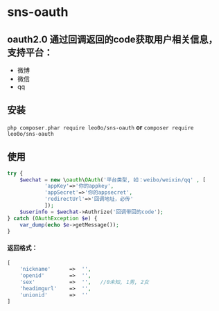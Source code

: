 # sns-oauth
## oauth2.0 通过回调返回的code获取用户相关信息，支持平台：
* 微博
* 微信
* qq

## 安装
`php composer.phar require leo0o/sns-oauth`
**or**
`composer require leo0o/sns-oauth`

## 使用
```php
try {
    $wechat = new \oauth\OAuth('平台类型, 如：weibo/weixin/qq' , [
            'appKey'=>'你的appkey',
            'appSecret'=>'你的appsecret',
            'redirectUrl'=>'回调地址，必传'
            ]);
    $userinfo = $wechat->Authrize('回调带回的code');
} catch (OAuthException $e) {
    var_dump(echo $e->getMessage());
}
```

#### 返回格式：
```php
[
    'nickname'      =>  '',   
    'openid'        =>  '',   
    'sex'           =>  '',   //0未知, 1男, 2女
    'headimgurl'    =>  '',
    'unionid'       =>  ''
]
```
